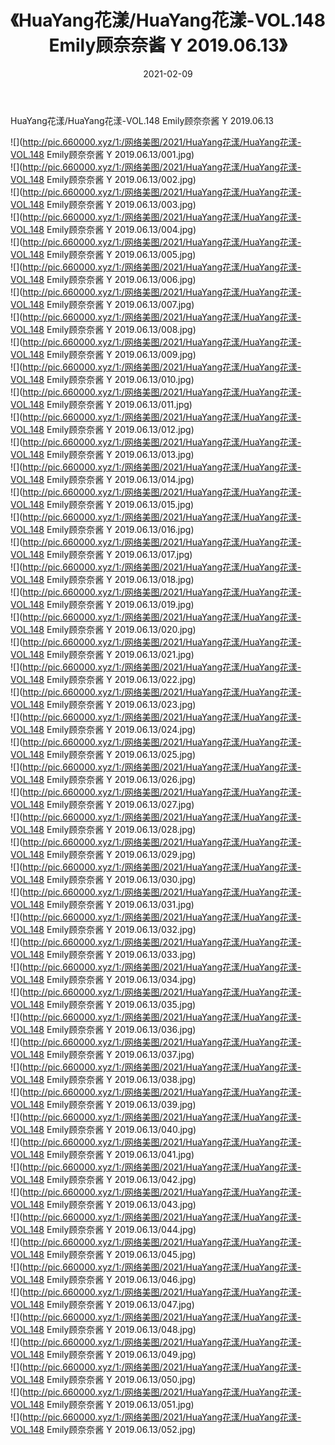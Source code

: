 ﻿---
layout: post
title:  《HuaYang花漾/HuaYang花漾-VOL.148 Emily顾奈奈酱 Y 2019.06.13》
date:   2021-02-09
img: http://pic.660000.xyz/1:/网络美图/2021/HuaYang花漾/HuaYang花漾-VOL.148 Emily顾奈奈酱 Y 2019.06.13/000.jpg
categories: [美女, 清纯, 唯美]
---

HuaYang花漾/HuaYang花漾-VOL.148 Emily顾奈奈酱 Y 2019.06.13

 ![](http://pic.660000.xyz/1:/网络美图/2021/HuaYang花漾/HuaYang花漾-VOL.148 Emily顾奈奈酱 Y 2019.06.13/001.jpg) <br>![](http://pic.660000.xyz/1:/网络美图/2021/HuaYang花漾/HuaYang花漾-VOL.148 Emily顾奈奈酱 Y 2019.06.13/002.jpg) <br>![](http://pic.660000.xyz/1:/网络美图/2021/HuaYang花漾/HuaYang花漾-VOL.148 Emily顾奈奈酱 Y 2019.06.13/003.jpg) <br>![](http://pic.660000.xyz/1:/网络美图/2021/HuaYang花漾/HuaYang花漾-VOL.148 Emily顾奈奈酱 Y 2019.06.13/004.jpg) <br>![](http://pic.660000.xyz/1:/网络美图/2021/HuaYang花漾/HuaYang花漾-VOL.148 Emily顾奈奈酱 Y 2019.06.13/005.jpg) <br>![](http://pic.660000.xyz/1:/网络美图/2021/HuaYang花漾/HuaYang花漾-VOL.148 Emily顾奈奈酱 Y 2019.06.13/006.jpg) <br>![](http://pic.660000.xyz/1:/网络美图/2021/HuaYang花漾/HuaYang花漾-VOL.148 Emily顾奈奈酱 Y 2019.06.13/007.jpg) <br>![](http://pic.660000.xyz/1:/网络美图/2021/HuaYang花漾/HuaYang花漾-VOL.148 Emily顾奈奈酱 Y 2019.06.13/008.jpg) <br>![](http://pic.660000.xyz/1:/网络美图/2021/HuaYang花漾/HuaYang花漾-VOL.148 Emily顾奈奈酱 Y 2019.06.13/009.jpg) <br>![](http://pic.660000.xyz/1:/网络美图/2021/HuaYang花漾/HuaYang花漾-VOL.148 Emily顾奈奈酱 Y 2019.06.13/010.jpg) <br>![](http://pic.660000.xyz/1:/网络美图/2021/HuaYang花漾/HuaYang花漾-VOL.148 Emily顾奈奈酱 Y 2019.06.13/011.jpg) <br>![](http://pic.660000.xyz/1:/网络美图/2021/HuaYang花漾/HuaYang花漾-VOL.148 Emily顾奈奈酱 Y 2019.06.13/012.jpg) <br>![](http://pic.660000.xyz/1:/网络美图/2021/HuaYang花漾/HuaYang花漾-VOL.148 Emily顾奈奈酱 Y 2019.06.13/013.jpg) <br>![](http://pic.660000.xyz/1:/网络美图/2021/HuaYang花漾/HuaYang花漾-VOL.148 Emily顾奈奈酱 Y 2019.06.13/014.jpg) <br>![](http://pic.660000.xyz/1:/网络美图/2021/HuaYang花漾/HuaYang花漾-VOL.148 Emily顾奈奈酱 Y 2019.06.13/015.jpg) <br>![](http://pic.660000.xyz/1:/网络美图/2021/HuaYang花漾/HuaYang花漾-VOL.148 Emily顾奈奈酱 Y 2019.06.13/016.jpg) <br>![](http://pic.660000.xyz/1:/网络美图/2021/HuaYang花漾/HuaYang花漾-VOL.148 Emily顾奈奈酱 Y 2019.06.13/017.jpg) <br>![](http://pic.660000.xyz/1:/网络美图/2021/HuaYang花漾/HuaYang花漾-VOL.148 Emily顾奈奈酱 Y 2019.06.13/018.jpg) <br>![](http://pic.660000.xyz/1:/网络美图/2021/HuaYang花漾/HuaYang花漾-VOL.148 Emily顾奈奈酱 Y 2019.06.13/019.jpg) <br>![](http://pic.660000.xyz/1:/网络美图/2021/HuaYang花漾/HuaYang花漾-VOL.148 Emily顾奈奈酱 Y 2019.06.13/020.jpg) <br>![](http://pic.660000.xyz/1:/网络美图/2021/HuaYang花漾/HuaYang花漾-VOL.148 Emily顾奈奈酱 Y 2019.06.13/021.jpg) <br>![](http://pic.660000.xyz/1:/网络美图/2021/HuaYang花漾/HuaYang花漾-VOL.148 Emily顾奈奈酱 Y 2019.06.13/022.jpg) <br>![](http://pic.660000.xyz/1:/网络美图/2021/HuaYang花漾/HuaYang花漾-VOL.148 Emily顾奈奈酱 Y 2019.06.13/023.jpg) <br>![](http://pic.660000.xyz/1:/网络美图/2021/HuaYang花漾/HuaYang花漾-VOL.148 Emily顾奈奈酱 Y 2019.06.13/024.jpg) <br>![](http://pic.660000.xyz/1:/网络美图/2021/HuaYang花漾/HuaYang花漾-VOL.148 Emily顾奈奈酱 Y 2019.06.13/025.jpg) <br>![](http://pic.660000.xyz/1:/网络美图/2021/HuaYang花漾/HuaYang花漾-VOL.148 Emily顾奈奈酱 Y 2019.06.13/026.jpg) <br>![](http://pic.660000.xyz/1:/网络美图/2021/HuaYang花漾/HuaYang花漾-VOL.148 Emily顾奈奈酱 Y 2019.06.13/027.jpg) <br>![](http://pic.660000.xyz/1:/网络美图/2021/HuaYang花漾/HuaYang花漾-VOL.148 Emily顾奈奈酱 Y 2019.06.13/028.jpg) <br>![](http://pic.660000.xyz/1:/网络美图/2021/HuaYang花漾/HuaYang花漾-VOL.148 Emily顾奈奈酱 Y 2019.06.13/029.jpg) <br>![](http://pic.660000.xyz/1:/网络美图/2021/HuaYang花漾/HuaYang花漾-VOL.148 Emily顾奈奈酱 Y 2019.06.13/030.jpg) <br>![](http://pic.660000.xyz/1:/网络美图/2021/HuaYang花漾/HuaYang花漾-VOL.148 Emily顾奈奈酱 Y 2019.06.13/031.jpg) <br>![](http://pic.660000.xyz/1:/网络美图/2021/HuaYang花漾/HuaYang花漾-VOL.148 Emily顾奈奈酱 Y 2019.06.13/032.jpg) <br>![](http://pic.660000.xyz/1:/网络美图/2021/HuaYang花漾/HuaYang花漾-VOL.148 Emily顾奈奈酱 Y 2019.06.13/033.jpg) <br>![](http://pic.660000.xyz/1:/网络美图/2021/HuaYang花漾/HuaYang花漾-VOL.148 Emily顾奈奈酱 Y 2019.06.13/034.jpg) <br>![](http://pic.660000.xyz/1:/网络美图/2021/HuaYang花漾/HuaYang花漾-VOL.148 Emily顾奈奈酱 Y 2019.06.13/035.jpg) <br>![](http://pic.660000.xyz/1:/网络美图/2021/HuaYang花漾/HuaYang花漾-VOL.148 Emily顾奈奈酱 Y 2019.06.13/036.jpg) <br>![](http://pic.660000.xyz/1:/网络美图/2021/HuaYang花漾/HuaYang花漾-VOL.148 Emily顾奈奈酱 Y 2019.06.13/037.jpg) <br>![](http://pic.660000.xyz/1:/网络美图/2021/HuaYang花漾/HuaYang花漾-VOL.148 Emily顾奈奈酱 Y 2019.06.13/038.jpg) <br>![](http://pic.660000.xyz/1:/网络美图/2021/HuaYang花漾/HuaYang花漾-VOL.148 Emily顾奈奈酱 Y 2019.06.13/039.jpg) <br>![](http://pic.660000.xyz/1:/网络美图/2021/HuaYang花漾/HuaYang花漾-VOL.148 Emily顾奈奈酱 Y 2019.06.13/040.jpg) <br>![](http://pic.660000.xyz/1:/网络美图/2021/HuaYang花漾/HuaYang花漾-VOL.148 Emily顾奈奈酱 Y 2019.06.13/041.jpg) <br>![](http://pic.660000.xyz/1:/网络美图/2021/HuaYang花漾/HuaYang花漾-VOL.148 Emily顾奈奈酱 Y 2019.06.13/042.jpg) <br>![](http://pic.660000.xyz/1:/网络美图/2021/HuaYang花漾/HuaYang花漾-VOL.148 Emily顾奈奈酱 Y 2019.06.13/043.jpg) <br>![](http://pic.660000.xyz/1:/网络美图/2021/HuaYang花漾/HuaYang花漾-VOL.148 Emily顾奈奈酱 Y 2019.06.13/044.jpg) <br>![](http://pic.660000.xyz/1:/网络美图/2021/HuaYang花漾/HuaYang花漾-VOL.148 Emily顾奈奈酱 Y 2019.06.13/045.jpg) <br>![](http://pic.660000.xyz/1:/网络美图/2021/HuaYang花漾/HuaYang花漾-VOL.148 Emily顾奈奈酱 Y 2019.06.13/046.jpg) <br>![](http://pic.660000.xyz/1:/网络美图/2021/HuaYang花漾/HuaYang花漾-VOL.148 Emily顾奈奈酱 Y 2019.06.13/047.jpg) <br>![](http://pic.660000.xyz/1:/网络美图/2021/HuaYang花漾/HuaYang花漾-VOL.148 Emily顾奈奈酱 Y 2019.06.13/048.jpg) <br>![](http://pic.660000.xyz/1:/网络美图/2021/HuaYang花漾/HuaYang花漾-VOL.148 Emily顾奈奈酱 Y 2019.06.13/049.jpg) <br>![](http://pic.660000.xyz/1:/网络美图/2021/HuaYang花漾/HuaYang花漾-VOL.148 Emily顾奈奈酱 Y 2019.06.13/050.jpg) <br>![](http://pic.660000.xyz/1:/网络美图/2021/HuaYang花漾/HuaYang花漾-VOL.148 Emily顾奈奈酱 Y 2019.06.13/051.jpg) <br>![](http://pic.660000.xyz/1:/网络美图/2021/HuaYang花漾/HuaYang花漾-VOL.148 Emily顾奈奈酱 Y 2019.06.13/052.jpg) <br>